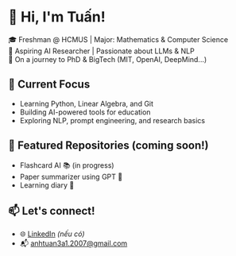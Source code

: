 # 👋 Hi, I'm Tuấn!

🎓 Freshman @ HCMUS | Major: Mathematics & Computer Science  
🧠 Aspiring AI Researcher | Passionate about LLMs & NLP  
🚀 On a journey to PhD & BigTech (MIT, OpenAI, DeepMind...)

## 🔭 Current Focus
- Learning Python, Linear Algebra, and Git
- Building AI-powered tools for education
- Exploring NLP, prompt engineering, and research basics

## 📌 Featured Repositories (coming soon!)
- Flashcard AI 📚 (in progress)
- Paper summarizer using GPT 🧾
- Learning diary 🧠

## 📫 Let's connect!
- 🌐 [LinkedIn](https://www.linkedin.com/in/tuanproab) *(nếu có)*
- 📬 anhtuan3a1.2007@gmail.com
